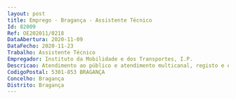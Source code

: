```yaml
--- 
layout: post
title: Emprego - Bragança - Assistente Técnico
Id: 82009
Ref: OE202011/0218
DataAbertura: 2020-11-09
DataFecho: 2020-11-23
Trabalho: Assistente Técnico
Empregador: Instituto da Mobilidade e dos Transportes, I.P.
Descricao: Atendimento ao público e atendimento multicanal, registo e expedição de correio, validação de SIPOL, arquivo.
CodigoPostal: 5301-853 BRAGANÇA
Concelho: Bragança
Distrito: Bragança
--- 
```

